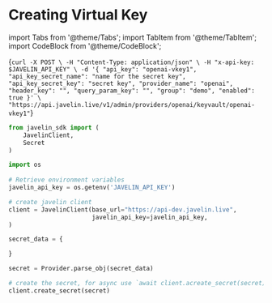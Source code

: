 # Creating Virtual Key
import Tabs from '@theme/Tabs';
import TabItem from '@theme/TabItem';
import CodeBlock from '@theme/CodeBlock';

<Tabs>
<TabItem value="shell" label="Using the API:">

<CodeBlock
  language="python">
  {`
curl -X POST \
-H "Content-Type: application/json" \
-H "x-api-key: $JAVELIN_API_KEY" \
-d '{
        "api_key": "openai-vkey1",
        "api_key_secret_name": "name for the secret key",
        "api_key_secret_key": "secret key",
        "provider_name": "openai",
        "header_key": "",
        "query_param_key": "",
        "group": "demo",
        "enabled": true
}' \
"https://api.javelin.live/v1/admin/providers/openai/keyvault/openai-vkey1"
`}
</CodeBlock>

</TabItem>

<TabItem value="py" label="In Python:">

```py
from javelin_sdk import (
    JavelinClient,
    Secret
)

import os
    
# Retrieve environment variables
javelin_api_key = os.getenv('JAVELIN_API_KEY')

# create javelin client
client = JavelinClient(base_url="https://api-dev.javelin.live",
                       javelin_api_key=javelin_api_key,
) 

secret_data = {

}

secret = Provider.parse_obj(secret_data)

# create the secret, for async use `await client.acreate_secret(secret)`
client.create_secret(secret)
 

```

</TabItem>

</Tabs>
